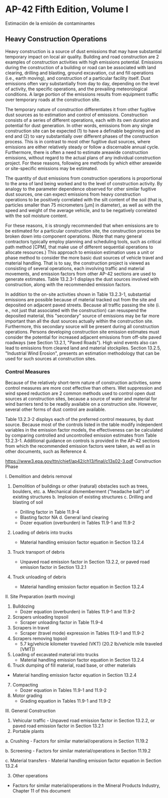 # AP-42 Fifth Edition, Volume I
Estimación de la emisión de contaminantes 

## Heavy Construction Operations

Heavy construction is a source of dust emissions that may have substantial temporary impact on local air quality. Building and road construction are 2 examples of construction activities with high emissions potential. Emissions during the construction of a building or road can be associated with land clearing, drilling and blasting, ground excavation, cut and fill operations (i.e., earth moving), and construction of a particular facility itself. Dust emissions often vary substantially from day to day, depending on the level of activity, the specific operations, and the prevailing meteorological conditions.   A large portion of the emissions results from equipment traffic over temporary roads at the construction site.

The temporary nature of construction differentiates it from other fugitive dust sources as to estimation and control of emissions. Construction consists of a series of different operations, each with its own duration and potential for dust generation.   In other words, emissions from any single construction site can be expected (1) to have a definable beginning and an end and (2) to vary substantially over different phases of the construction process. This is in contrast to most other fugitive dust sources, where emissions are either relatively steady or follow a discernable annual cycle. Furthermore, there is often a need to estimate areawide construction emissions, without regard to the actual plans of any individual construction project. For these reasons, following are methods by which either areawide or site-specific emissions may be estimated.

The quantity of dust emissions from construction operations is proportional to the area of land being worked and to the level of construction activity. By analogy to the parameter dependence observed for other similar fugitive dust sources, one can expect emissions from heavy construction operations to be positively correlated with the silt content of the soil (that is, particles smaller than 75 micrometers [μm] in diameter), as well as with the speed and weight of the average vehicle, and to be negatively correlated with the soil moisture content.

For these reasons, it is strongly recommended that when emissions are to be estimated for a particular construction site, the construction process be broken down into component operations. (Note that many general contractors typically employ planning and scheduling tools, such as critical path method [CPM], that make use of different sequential operations to allocate resources.) This approach to emission estimation uses a unit or phase method to consider the more basic dust sources of vehicle travel and material handling. That is to say, the construction project is viewed as consisting of several operations, each involving traffic and material movements, and emission factors from other AP-42 sections are used to generate estimates. Table 13.2.3-1 displays the dust sources involved with construction, along with the recommended emission factors.

In addition to the on-site activities shown in Table 13.2.3-1, substantial emissions are possible because of material tracked out from the site and deposited on adjacent paved streets. Because all traffic passing the site (i. e., not just that associated with the construction) can resuspend the deposited material, this "secondary" source of emissions may be far more important than all the dust sources actually within the construction site. Furthermore, this secondary source will be present during all construction operations. Persons developing construction site emission estimates must consider the potential for increased adjacent emissions from off-site paved roadways (see Section 13.2.1, "Paved Roads"). High wind events also can lead to emissions from cleared land and material stockpiles. Section 13.2.5, "Industrial Wind Erosion", presents an estimation methodology that can be used for such sources at construction sites.

### Control Measures

Because of the relatively short-term nature of construction activities, some control measures are more cost effective than others. Wet suppression and wind speed reduction are 2 common methods used to control open dust sources at construction sites, because a source of water and material for wind barriers tend to be readily available on a construction site. However, several other forms of dust control are available.

Table 13.2.3-2 displays each of the preferred control measures, by dust source. Because most of the controls listed in the table modify independent variables in the emission factor models, the effectiveness can be calculated by comparing controlled and uncontrolled emission estimates from Table 13.2.3-1. Additional guidance on controls is provided in the AP-42 sections from which the recommended emission factors were taken, as well as in other documents, such as Reference 4.

https://www3.epa.gov/ttn/chief/ap42/ch13/final/c13s02-3.pdf
Construction Phase

I. Demolition and debris removal
 1. Demolition of buildings or other (natural) obstacles such as trees, boulders, etc.
   a. Mechanical dismemberment ("headache ball") of existing structures
   b. Implosion of existing structures
   c. Drilling and blasting of soil
      - Drilling factor in Table 11.9-4
      - Blasting factor NA
   d. General land clearing
      - Dozer equation (overburden) in Tables 11.9-1 and 11.9-2
		   
 2.  Loading of debris into trucks
      - Material handling emission factor equation in Section 13.2.4
 3. Truck transport of debris
    - Unpaved road emission factor in Section 13.2.2, or paved road emission factor in Section 13.2.1
 4. Truck unloading of debris
    - Material handling emission factor equation in Section 13.2.4


II. Site Preparation (earth moving)
 1. Bulldozing
    - Dozer equation (overburden) in Tables 11.9-1 and 11.9-2
 2. Scrapers unloading topsoil
    - Scraper unloading factor in Table 11.9-4
 3. Scrapers in travel
    - Scraper (travel mode) expression in Tables 11.9-1 and 11.9-2
 4. Scrapers removing topsoil
    - 5.7  kg/vehicle kilometer traveled (VKT) (20.2 lb/vehicle mile traveled [VMT])
 5. Loading of excavated material into trucks
    - Material handling emission factor equation in Section 13.2.4
 6. Truck dumping of fill material, road base, or other materials
   - Material handling emission factor equation in Section 13.2.4
 7. Compacting
    - Dozer equation in Tables 11.9-1 and 11.9-2
 8. Motor grading
    - Grading equation in Tables 11.9-1 and 11.9-2

   
III. General Construction
 1.  Vehicular traffic
    - Unpaved road emission factor in Section 13.2.2, or paved road emission factor in Section 13.2.1
 2.  Portable plants
 
   a.  Crushing
      - Factors for similar material/operations in Section 11.19.2
 
   b.  Screening
      - Factors for similar material/operations in Section 11.19.2

   c.  Material transfers
      - Material handling emission factor equation in Section 13.2.4
 
 3. Other operations
   - Factors for similar material/operations in the Mineral Products Industry, Chapter 11 of this document

